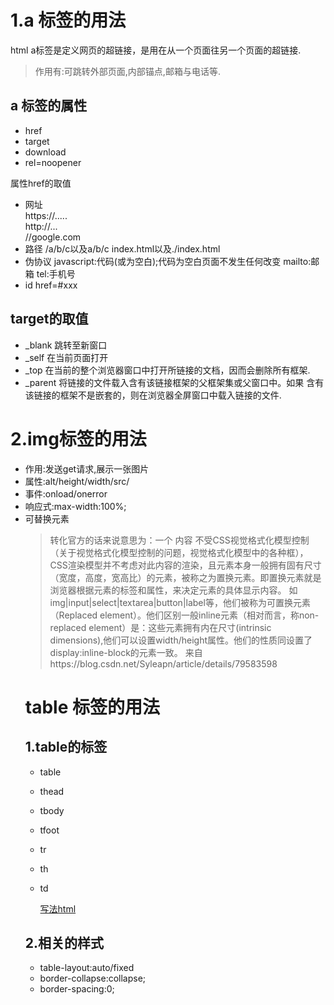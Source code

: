 # 1.a 标签的用法 
html a标签是定义网页的超链接，是用在从一个页面往另一个页面的超链接.

>作用有:可跳转外部页面,内部锚点,邮箱与电话等.

## a 标签的属性
* href
* target
* download
* rel=noopener

属性href的取值
* 网址   
          https://.....  
          http://...   
          //google.com
* 路径   /a/b/c以及a/b/c
        index.html以及./index.html
* 伪协议 javascript:代码(或为空白);代码为空白页面不发生任何改变
        mailto:邮箱
        tel:手机号
* id
        href=#xxx
## target的取值
* _blank 跳转至新窗口
* _self 在当前页面打开
* _top 在当前的整个浏览器窗口中打开所链接的文档，因而会删除所有框架.
* _parent 将链接的文件载入含有该链接框架的父框架集或父窗口中。如果
含有该链接的框架不是嵌套的，则在浏览器全屏窗口中载入链接的文件.
# 2.img标签的用法
* 作用:发送get请求,展示一张图片
* 属性:alt/height/width/src/
* 事件:onload/onerror
* 响应式:max-width:100%;
* 可替换元素
  >转化官方的话来说意思为：一个 内容 不受CSS视觉格式化模型控制（关于视觉格式化模型控制的问题，视觉格式化模型中的各种框），CSS渲染模型并不考虑对此内容的渲染，且元素本身一般拥有固有尺寸（宽度，高度，宽高比）的元素，被称之为置换元素。即置换元素就是浏览器根据元素的标签和属性，来决定元素的具体显示内容。
  >如img|input|select|textarea|button|label等，他们被称为可置换元素（Replaced element）。他们区别一般inline元素（相对而言，称non-replaced element）是：这些元素拥有内在尺寸(intrinsic dimensions),他们可以设置width/height属性。他们的性质同设置了display:inline-block的元素一致。
  来自https://blog.csdn.net/Syleapn/article/details/79583598
  # table 标签的用法
  ## 1.table的标签
  * table
  * thead
  * tbody
  * tfoot
  * tr
  * th
  * td
    
    [写法html](/a-href.html)
  ## 2.相关的样式
  * table-layout:auto/fixed
  * border-collapse:collapse;
  * border-spacing:0;
  